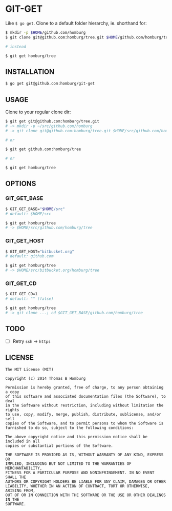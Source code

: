 # GIT-GET

Like `$ go get`. Clone to a default folder hierarchy, ie. shorthand for:

```bash
$ mkdir -p $HOME/github.com/homburg
$ git clone git@github.com:homburg/tree.git $HOME/github.com/homburg/tree

# instead

$ git get homburg/tree
```

## INSTALLATION

```bash
$ go get git@github.com:homburg/git-get
```

## USAGE

Clone to your regular clone dir:

```bash
$ git get git@github.com:homburg/tree.git
# -> mkdir -p ~/src/github.com/homburg
# -> git clone git@github.com:homburg/tree.git $HOME/src/github.com/homburg/tree

# or

$ git get github.com:homburg/tree

# or

$ git get homburg/tree
```

## OPTIONS

### GIT\_GET\_BASE

```bash
$ GIT_GET_BASE="$HOME/src"
# default: $HOME/src

$ git get homburg/tree 
# -> $HOME/src/github.com/homburg/tree
```

### GIT\_GET\_HOST

```bash
$ GIT_GET_HOST="bitbucket.org"
# default: github.com

$ git get homburg/tree
# -> $HOME/src/bitbucket.org/homburg/tree
```

### GIT\_GET\_CD

```bash
$ GIT_GET_CD=1
# default: "" (false)

$ git get homburg/tree
# -> git clone ...; cd $GIT_GET_BASE/github.com/homburg/tree
```

## TODO

- [ ] Retry `ssh` -> `https`

## LICENSE

```
The MIT License (MIT)

Copyright (c) 2014 Thomas B Homburg

Permission is hereby granted, free of charge, to any person obtaining a copy
of this software and associated documentation files (the Software), to deal
in the Software without restriction, including without limitation the rights
to use, copy, modify, merge, publish, distribute, sublicense, and/or sell
copies of the Software, and to permit persons to whom the Software is
furnished to do so, subject to the following conditions:

The above copyright notice and this permission notice shall be included in all
copies or substantial portions of the Software.

THE SOFTWARE IS PROVIDED AS IS, WITHOUT WARRANTY OF ANY KIND, EXPRESS OR
IMPLIED, INCLUDING BUT NOT LIMITED TO THE WARRANTIES OF MERCHANTABILITY,
FITNESS FOR A PARTICULAR PURPOSE AND NONINFRINGEMENT. IN NO EVENT SHALL THE
AUTHORS OR COPYRIGHT HOLDERS BE LIABLE FOR ANY CLAIM, DAMAGES OR OTHER
LIABILITY, WHETHER IN AN ACTION OF CONTRACT, TORT OR OTHERWISE, ARISING FROM,
OUT OF OR IN CONNECTION WITH THE SOFTWARE OR THE USE OR OTHER DEALINGS IN THE
SOFTWARE.
```
